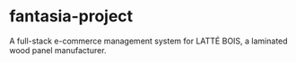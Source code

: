 # fantasia-project
A full-stack e-commerce management system for LATTÉ BOIS, a laminated wood panel manufacturer.
